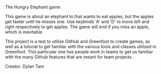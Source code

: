 The Hungry Elephant game

This game is about an elephant to that wants to eat apples, but the apples get faster until he misses one.
Use keybinds 'A' and 'D' to move left and right respectively to get apples.  The game will end if you miss an apple,
which is inevitable.

This project is a test to utilize GitHub and Greenfoot to create games, as well as a tutorial to get familiar
with the various tools and classes utilized in Greenfoot.  This particular one has people work in teams to get
us familiar with the many Github features that are meant for team projects.

Creator: Dylan Tam